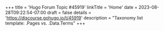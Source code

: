 +++
title = 'Hugo Forum Topic #45919'
linkTitle = 'Home'
date = 2023-08-28T09:22:54-07:00
draft = false
details = 'https://discourse.gohugo.io/t/45919'
description = "Taxonomy list template: .Pages vs. .Data.Terms"
+++
